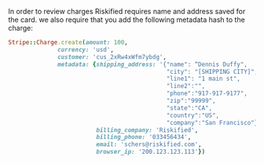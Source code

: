 In order to review charges Riskified requires name and address saved for the card.
we also require that you add the following metadata hash to the charge:

```ruby
Stripe::Charge.create(amount: 100, 
		      currency: 'usd',
		      customer: 'cus_2xRw4xWfm7ybdg',
		      metadata: {shipping_address: '{"name": “Dennis Duffy", 
		                                     "city": "[SHIPPING CITY]",
		                                     "line1": "1 main st",
		                                     "line2":"",
		                                     "phone":"917-917-9177",
		                                     "zip":"99999",
		                                     "state":"CA",
		                                     "country":"US",
		                                     "company":"San Francisco"}', 
		                 billing_company: 'Riskified',
		                 billing_phone: '033456434',
		                 email: 'schers@riskified.com',
		                 browser_ip: '200.123.123.113'})
```

